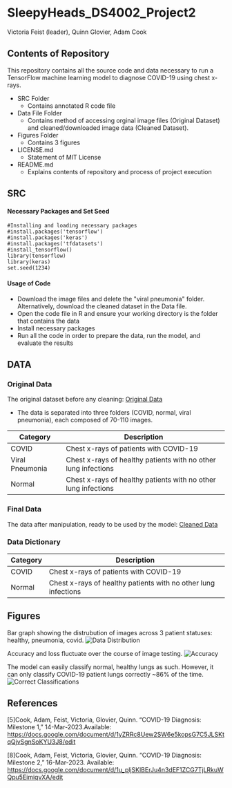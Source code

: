# SleepyHeads_DS4002_Project2
Victoria Feist (leader), Quinn Glovier, Adam Cook
## Contents of Repository 
This repository contains all the source code and data necessary to run a TensorFlow machine learning model to diagnose COVID-19 using chest x-rays.
- SRC Folder
  * Contains annotated R code file
- Data File Folder
  * Contains method of accessing orginal image files (Original Dataset) and cleaned/downloaded image data (Cleaned Dataset).
- Figures Folder
  * Contains 3 figures
- LICENSE.md
  * Statement of MIT License
- README.md
  * Explains contents of repository and process of project execution

## SRC
#### Necessary Packages and Set Seed

```{r}
#Installing and loading necessary packages
#install.packages('tensorflow')
#install.packages('keras')
#install.packages('tfdatasets')
#install_tensorflow()
library(tensorflow)
library(keras)
set.seed(1234)
```


#### Usage of Code
- Download the image files and delete the "viral pneumonia" folder. Alternatively, download the cleaned dataset in the Data file.
- Open the code file in R and ensure your working directory is the folder that contains the data
- Install necessary packages
- Run all the code in order to prepare the data, run the model, and evaluate the results


## DATA 
### Original Data
The original dataset before any cleaning: [Original Data](https://www.kaggle.com/datasets/pranavraikokte/covid19-image-dataset)
- The data is separated into three folders (COVID, normal, viral pneumonia), each composed of 70-110 images.

| Category       | Description                                                     |
| -------------  | -------------                                                   |
| COVID          | Chest x-rays of patients with COVID-19                          |
| Viral Pneumonia| Chest x-rays of healthy patients with no other lung infections  |
| Normal         | Chest x-rays of healthy patients with no other lung infections  |


### Final Data

The data after manipulation, ready to be used by the model: [Cleaned Data](https://drive.google.com/drive/folders/1M6D-41vEOOeMSL6QIo5UEMeCqJCpaDne?usp=sharing)

### Data Dictionary  
| Category      | Description                                                     |
| ------------- | -------------                                                   |
| COVID         | Chest x-rays of patients with COVID-19                          |
| Normal        | Chest x-rays of healthy patients with no other lung infections  |


## Figures
Bar graph showing the distrubution of images across 3 patient statuses: healthy, pneumonia, covid.
<img src="https://github.com/vkf5ugb/SleepyHeads_DS4002_Project2/blob/main/Figures/DataDist.jpeg" title= "Data Distribution">

Accuracy and loss fluctuate over the course of image testing.
<img src="https://github.com/vkf5ugb/SleepyHeads_DS4002_Project2/blob/main/Figures/Accuracy.jpeg" title= "Accuracy">

The model can easily classify normal, healthy lungs as such. However, it can only classify COVID-19 patient lungs correctly ~86% of the time.
<img src="https://github.com/vkf5ugb/SleepyHeads_DS4002_Project2/blob/main/Figures/CorrectClassifications.jpeg" title= "Correct Classifications">

## References

[5]Cook, Adam, Feist, Victoria, Glovier, Quinn. “COVID-19 Diagnosis: Milestone 1,” 14-Mar-2023.Available: https://docs.google.com/document/d/1yZRRc8Uew2SW6e5kopsG7C5JLSKtqQjvSgnSoKYU3J8/edit

[8]Cook, Adam, Feist, Victoria, Glovier, Quinn. “COVID-19 Diagnosis: Milestone 2,” 16-Mar-2023. Available: https://docs.google.com/document/d/1u_pljSKlBErJu4n3dEF1ZCG7TjLRkuWQpu5EimiqvXA/edit

